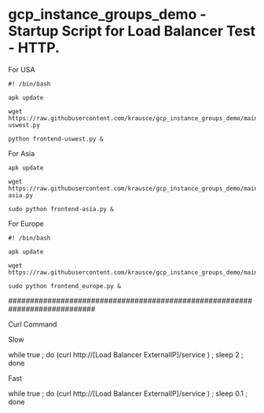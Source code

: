 # gcp_instance_groups_demo - Startup Script for Load Balancer Test - HTTP. 

For USA 
```shell
#! /bin/bash

apk update

wget https://raw.githubusercontent.com/krausce/gcp_instance_groups_demo/main/frontend-uswest.py

python frontend-uswest.py &
```

For  Asia 

```shell
apk update

wget https://raw.githubusercontent.com/krausce/gcp_instance_groups_demo/main/frontend-asia.py

sudo python frontend-asia.py &
```


For  Europe 
```shell
#! /bin/bash

apk update

wget https://raw.githubusercontent.com/krausce/gcp_instance_groups_demo/main/frontend_europe.py

sudo python frontend_europe.py &
```

############################################################################


Curl Command

Slow 

while true ; do (curl http://[Load Balancer ExternalIP]/service ) ; sleep 2 ; done 


Fast

while true ; do (curl http://[Load Balancer ExternalIP]/service ) ; sleep 0.1 ; done 


